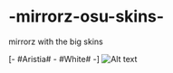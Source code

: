 # -mirrorz-osu-skins-

mirrorz with the big skins

[- #Aristia# - #White# -] ![Alt text](https://i.imgur.com/9mREp6X.png://full/path/to/img.jpg "Optional title")
